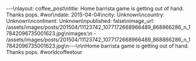 ---\nlayout: coffee_post\ntitle: Home barrista game is getting out of hand. Thanks pops. #wor\ndate: 2015-04-04\ncity: Unknown\ncountry: Unknown\ncontinent: Unknown\npublished: false\nimage_url: /assets/images/posts/201504/11123742_1077172668966489_868866286_n_17842096735001623.jpg\nimages:\n  - /assets/images/posts/201504/11123742_1077172668966489_868866286_n_17842096735001623.jpg\n---\n\nHome barrista game is getting out of hand. Thanks pops. #worldcoffeetour